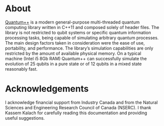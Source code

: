About
========
[Quantum++](https://github.com/vsoftco/qpp) is a modern general-purpose multi-threaded
quantum computing library written in C++11 and composed solely of header
files. The library is not restricted to qubit systems or specific
quantum information processing tasks, being capable of simulating
arbitrary quantum processes. The main design factors taken in
consideration were the ease of use, portability, and performance. The
library’s simulation capabilities are only restricted by the amount of
available physical memory. On a typical machine (Intel i5 8Gb RAM)
Quantum++ can successfully simulate the evolution of 25 qubits in a pure
state or of 12 qubits in a mixed state reasonably fast.

Acknowledgements
================
I acknowledge financial support from Industry Canada and from the
Natural Sciences and Engineering Research Council of Canada (NSERC). I
thank Kassem Kalach for carefully reading this documentation and providing
useful suggestions.